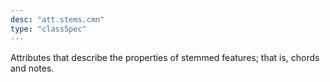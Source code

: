 ```yaml
---
desc: "att.stems.cmn"
type: "classSpec"
---
```


Attributes that describe the properties of stemmed features; that is, chords and
notes.